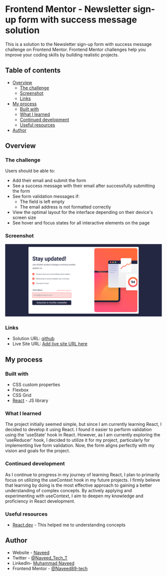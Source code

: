 # Frontend Mentor - Newsletter sign-up form with success message solution

This is a solution to the Newsletter sign-up form with success message challenge on Frontend Mentor. Frontend Mentor challenges help you improve your coding skills by building realistic projects.

## Table of contents

- [Overview](#overview)
  - [The challenge](#the-challenge)
  - [Screenshot](#screenshot)
  - [Links](#links)
- [My process](#my-process)
  - [Built with](#built-with)
  - [What I learned](#what-i-learned)
  - [Continued development](#continued-development)
  - [Useful resources](#useful-resources)
- [Author](#author)

## Overview

### The challenge

Users should be able to:

- Add their email and submit the form
- See a success message with their email after successfully submitting the form
- See form validation messages if:
  - The field is left empty
  - The email address is not formatted correctly
- View the optimal layout for the interface depending on their device's screen size
- See hover and focus states for all interactive elements on the page

### Screenshot

![](./screenshot.png)

### Links

- Solution URL: [github](https://github.com/Naveed89-tech/Newsletter-signup)
- Live Site URL: [Add live site URL here](https://your-live-site-url.com)

## My process

### Built with

- CSS custom properties
- Flexbox
- CSS Grid
- [React](https://reactjs.org/) - JS library

### What I learned

The project initially seemed simple, but since I am currently learning React, I decided to develop it using React. I found it easier to perform validation using the 'useState' hook in React. However, as I am currently exploring the 'useReducer' hook, I decided to utilize it for my project, particularly for implementing live form validation. Now, the form aligns perfectly with my vision and goals for the project.

### Continued development

As I continue to progress in my journey of learning React, I plan to primarily focus on utilizing the useContext hook in my future projects. I firmly believe that learning by doing is the most effective approach to gaining a better understanding of complex concepts. By actively applying and experimenting with useContext, I aim to deepen my knowledge and proficiency in React development.

### Useful resources

- [React.dev](https://react.dev/reference/react) - This helped me to understanding concepts

## Author

- Website - [Naveed](https://naveedtechs.netlify.app/)
- Twitter - [@Naveed_Tech_T](https://twitter.com/Naveed_Tech_T)
- LinkedIn- [Muhammad Naveed](https://www.linkedin.com/in/muhammad-naveed-857600231/)
- Frontend Mentor - [@Naveed89-tech](https://www.frontendmentor.io/profile/Naveed89-tech)
